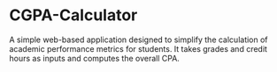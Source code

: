 # CGPA-Calculator
A simple web-based application designed to simplify the calculation of academic performance metrics for students. It takes grades and credit hours as inputs and computes the overall CPA.
